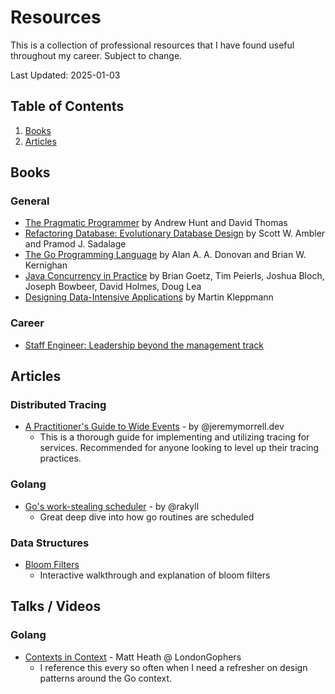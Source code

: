 # Resources
This is a collection of professional resources that I have found useful throughout my career. Subject to change. 

Last Updated: 2025-01-03

## Table of Contents
1. [Books](#books) 
2. [Articles](#articles)

## Books 
### General 
- [The Pragmatic Programmer](https://www.amazon.com/Pragmatic-Programmer-Journeyman-Master/dp/020161622X) by Andrew Hunt and David Thomas
- [Refactoring Database: Evolutionary Database Design](https://www.amazon.com/Refactoring-Databases-Evolutionary-Database-Design/dp/0321293533) by Scott W. Ambler and Pramod J. Sadalage
- [The Go Programming Language](https://www.amazon.com/Programming-Language-Addison-Wesley-Professional-Computing/dp/0134190440) by Alan A. A. Donovan and Brian W. Kernighan
- [Java Concurrency in Practice](https://www.amazon.com/Java-Concurrency-Practice-Brian-Goetz/dp/0321349601) by Brian Goetz, Tim Peierls, Joshua Bloch, Joseph Bowbeer, David Holmes, Doug Lea
- [Designing Data-Intensive Applications](https://www.amazon.com/Designing-Data-Intensive-Applications-Reliable-Maintainable/dp/1449373321) by Martin Kleppmann 

### Career 
- [Staff Engineer: Leadership beyond the management track](https://staffeng.com/book)


## Articles

### Distributed Tracing 
- [A Practitioner's Guide to Wide Events](https://jeremymorrell.dev/blog/a-practitioners-guide-to-wide-events/) - by @jeremymorrell.dev 
    - This is a thorough guide for implementing and utilizing tracing for services. Recommended for anyone looking to level up their tracing practices.  

### Golang 
- [Go's work-stealing scheduler](https://rakyll.org/scheduler/) - by @rakyll 
    - Great deep dive into how go routines are scheduled

### Data Structures
- [Bloom Filters](https://samwho.dev/bloom-filters/)
    - Interactive walkthrough and explanation of bloom filters


## Talks / Videos

### Golang
- [Contexts in Context](https://www.youtube.com/watch?v=GhRG_7X4BPI) - Matt Heath @ LondonGophers
    - I reference this every so often when I need a refresher on design patterns around the Go context. 
